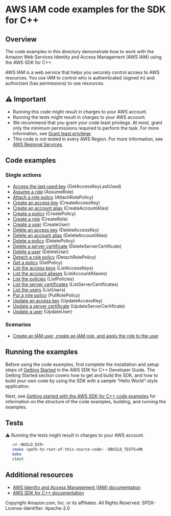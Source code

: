 #  AWS IAM code examples for the SDK for C++

## Overview
The code examples in this directory demonstrate how to work with the Amazon Web Services Identity and Access Management (AWS IAM) using the AWS SDK for C++.


AWS IAM is a web service that helps you securely control access to AWS resources. You use IAM to control who is authenticated (signed in) and authorized (has permissions) to use resources.

## ⚠️ Important
* Running this code might result in charges to your AWS account. 
* Running the tests might result in charges to your AWS account.
* We recommend that you grant your code least privilege. At most, grant only the minimum permissions required to perform the task. For more information, see [Grant least privilege](https://docs.aws.amazon.com/IAM/latest/UserGuide/best-practices.html#grant-least-privilege). 
* This code is not tested in every AWS Region. For more information, see [AWS Regional Services](https://aws.amazon.com/about-aws/global-infrastructure/regional-product-services).

## Code examples

### Single actions
- [Access the last-used key](./access_key_last_used.cpp) (GetAccessKeyLastUsed)
- [Assume a role](./assume_role.cpp) (AssumeRole)
- [Attach a role policy](./attach_role_policy.cpp) (AttachRolePolicy)
- [Create an access key](./create_access_key.cpp) (CreateAccessKey)
- [Create an account alias](./create_account_alias.cpp) (CreateAccountAlias)
- [Create a policy](./create_policy.cpp) (CreatePolicy)
- [Create a role](./create_role.cpp) (CreateRole)
- [Create a user](./create_user.cpp) (CreateUser)
- [Delete an access key](./delete_access_key.cpp) (DeleteAccessKey)
- [Delete an account alias](./delete_account_alias.cpp) (DeleteAccountAlias)
- [Delete a policy](./delete_policy.cpp) (DeletePolicy)
- [Delete a server certificate](./delete_server_cert.cpp) (DeleteServerCertificate)
- [Delete a user](./delete_user.cpp) (DeleteUser)
- [Detach a role policy](./detach_role_policy.cpp) (DetachRolePolicy)
- [Get a policy](./get_policy.cpp) (GetPolicy)
- [List the access keys](./list_access_keys.cpp) (ListAccessKeys)
- [List the account aliases](./list_account_aliases.cpp) (ListAccountAliases)
- [List the policies](./list_policies.cpp) (ListPolicies)
- [List the server certificates](./list_server_certs.cpp) (ListServerCertificates)
- [List the users](./list_users.cpp) (ListUsers)
- [Put a role policy](./put_role_policy.cpp) (PutRolePolicy)
- [Update an access key](./update_access_key.cpp) (UpdateAccessKey)
- [Update a server certificate](./update_server_cert.cpp) (UpdateServerCertificate)
- [Update a user](./update_user.cpp) (UpdateUser)


### Scenarios
- [Create an IAM user, create an IAM role, and apply the role to the user](./iam_create_user_assume_role_scenario.cpp)

## Running the examples
Before using the code examples, first complete the installation and setup steps of [Getting Started](https://docs.aws.amazon.com/sdk-for-cpp/v1/developer-guide/getting-started.html) in the AWS SDK for C++ Developer Guide.
The Getting Started section covers how to get and build the SDK, and how to build your own code by using the SDK with a sample “Hello World”-style application. 

Next, see [Getting started with the AWS SDK for C++ code examples](https://docs.aws.amazon.com/sdk-for-cpp/v1/developer-guide/getting-started-code-examples.html) for information on the structure of the code examples, building, and running the examples.

## Tests
⚠️ Running the tests might result in charges to your AWS account.

```sh
   cd <BUILD_DIR>
   cmake <path-to-root-of-this-source-code> -DBUILD_TESTS=ON
   make
   ctest 
```   

## Additional resources
- [AWS Identity and Access Management (IAM) documentation](https://aws.amazon.com/iam/index.html)
- [AWS SDK for C++ documentation](https://docs.aws.amazon.com/sdk-for-cpp/index.html) 

Copyright Amazon.com, Inc. or its affiliates. All Rights Reserved. SPDX-License-Identifier: Apache-2.0
